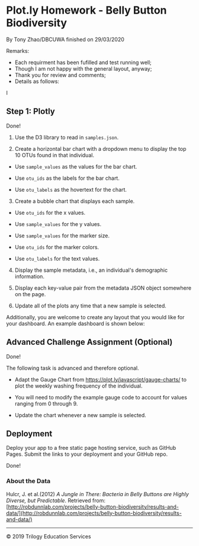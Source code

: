 # Plot.ly Homework - Belly Button Biodiversity

By Tony Zhao/DBCUWA finished on 29/03/2020

Remarks: 

* Each requirment has been fufilled and test running well;
* Though I am not happy with the general layout, anyway;
* Thank you for review and comments;
* Details as follows:

I
## Step 1: Plotly

Done!

1. Use the D3 library to read in `samples.json`.


2. Create a horizontal bar chart with a dropdown menu to display the top 10 OTUs found in that individual.

* Use `sample_values` as the values for the bar chart.

* Use `otu_ids` as the labels for the bar chart.

* Use `otu_labels` as the hovertext for the chart.


3. Create a bubble chart that displays each sample.

* Use `otu_ids` for the x values.

* Use `sample_values` for the y values.

* Use `sample_values` for the marker size.

* Use `otu_ids` for the marker colors.

* Use `otu_labels` for the text values.


4. Display the sample metadata, i.e., an individual's demographic information.

5. Display each key-value pair from the metadata JSON object somewhere on the page.



6. Update all of the plots any time that a new sample is selected.

Additionally, you are welcome to create any layout that you would like for your dashboard. An example dashboard is shown below:


## Advanced Challenge Assignment (Optional)

Done!

The following task is advanced and therefore optional.

* Adapt the Gauge Chart from <https://plot.ly/javascript/gauge-charts/> to plot the weekly washing frequency of the individual.

* You will need to modify the example gauge code to account for values ranging from 0 through 9.

* Update the chart whenever a new sample is selected.



## Deployment

Deploy your app to a free static page hosting service, such as GitHub Pages. Submit the links to your deployment and your GitHub repo.

Done!

### About the Data

Hulcr, J. et al.(2012) _A Jungle in There: Bacteria in Belly Buttons are Highly Diverse, but Predictable_. Retrieved from: [http://robdunnlab.com/projects/belly-button-biodiversity/results-and-data/](http://robdunnlab.com/projects/belly-button-biodiversity/results-and-data/)

- - -

© 2019 Trilogy Education Services
